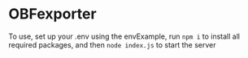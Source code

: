 # OBFexporter

To use, set up your .env using the envExample, run `npm i` to install all required packages, and then `node index.js` to start the server